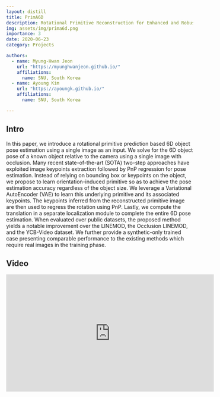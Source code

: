 ```yaml
---
layout: distill
title: PrimA6D
description: Rotational Primitive Reconstruction for Enhanced and Robust 6D Pose Estimation
img: assets/img/prima6d.png
importance: 3
date: 2020-06-23
category: Projects

authors:
  - name: Myung-Hwan Jeon
    url: "https://myunghwanjeon.github.io/"
    affiliations: 
      name: SNU, South Korea
  - name: Ayoung Kim
    url: "https://ayoungk.github.io/"
    affiliations: 
      name: SNU, South Korea

---
```


<div class="row">
  <div class="col">
    <a target="_blank" href="https://github.com/MyungHwanJeon/PrimA6D" class="button button--sacnite button--round-l">
      <i class="fab fa-github fa-3x" title="Github link"></i>
    </a>
  </div>
  <div class="col-10">
    <a target="_blank" href="https://arxiv.org/abs/2006.07789" class="button button--sacnite button--round-l">
      <i class="fas fa-file-pdf fa-3x" title="pdf link"></i>
    </a>
  </div>
</div>

## Intro

In this paper, we introduce a rotational primitive prediction based 6D object pose estimation using a single image as an input. We solve for the 6D object pose of a known object relative to the camera using a single image with occlusion. Many recent state-of-the-art (SOTA) two-step approaches have exploited image keypoints extraction followed by PnP regression for pose estimation. Instead of relying on bounding box or keypoints on the object, we propose to learn orientation-induced primitive so as to achieve the pose estimation accuracy regardless of the object size. We leverage a Variational AutoEncoder (VAE) to learn this underlying primitive and its associated keypoints. The keypoints inferred from the reconstructed primitive image are then used to regress the rotation using PnP. Lastly, we compute the translation in a separate localization module to complete the entire 6D pose estimation. When evaluated over public datasets, the proposed method yields a notable improvement over the LINEMOD, the Occlusion LINEMOD, and the YCB-Video dataset. We further provide a synthetic-only trained case presenting comparable performance to the existing methods which require real images in the training phase.

## Video 

<div align="center">
  <iframe width="560" height="315" src="https://www.youtube.com/embed/HbNmsmTLRmk?si=THuDk5Ao4ZwB6CZQ" title="YouTube video player" frameborder="0" allow="accelerometer; autoplay; clipboard-write; encrypted-media; gyroscope; picture-in-picture; web-share" allowfullscreen></iframe>
</div>
        